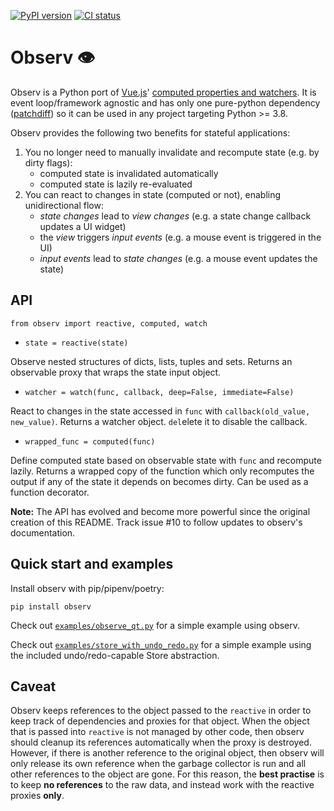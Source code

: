 [![PyPI version](https://badge.fury.io/py/observ.svg)](https://badge.fury.io/py/observ)
[![CI status](https://github.com/fork-tongue/observ/workflows/CI/badge.svg)](https://github.com/fork-tongue/observ/actions)

# Observ 👁

Observ is a Python port of [Vue.js](https://vuejs.org/)' [computed properties and watchers](https://v3.vuejs.org/api/basic-reactivity.html). It is event loop/framework agnostic and has only one pure-python dependency ([patchdiff](https://github.com/Korijn/patchdiff)) so it can be used in any project targeting Python >= 3.8.

Observ provides the following two benefits for stateful applications:

1) You no longer need to manually invalidate and recompute state (e.g. by dirty flags):
    * computed state is invalidated automatically
    * computed state is lazily re-evaluated
2) You can react to changes in state (computed or not), enabling unidirectional flow:
    * _state changes_ lead to _view changes_ (e.g. a state change callback updates a UI widget)
    * the _view_ triggers _input events_ (e.g. a mouse event is triggered in the UI)
    * _input events_ lead to _state changes_ (e.g. a mouse event updates the state)

## API

`from observ import reactive, computed, watch`

* `state = reactive(state)`

Observe nested structures of dicts, lists, tuples and sets. Returns an observable proxy that wraps the state input object.

* `watcher = watch(func, callback, deep=False, immediate=False)`

React to changes in the state accessed in `func` with `callback(old_value, new_value)`. Returns a watcher object. `del`elete it to disable the callback.

* `wrapped_func = computed(func)`

Define computed state based on observable state with `func` and recompute lazily. Returns a wrapped copy of the function which only recomputes the output if any of the state it depends on becomes dirty. Can be used as a function decorator.

**Note:** The API has evolved and become more powerful since the original creation of this README. Track issue #10 to follow updates to observ's documentation.

## Quick start and examples

Install observ with pip/pipenv/poetry:

`pip install observ`

Check out [`examples/observe_qt.py`](https://github.com/Korijn/observ/blob/master/examples/observe_qt.py) for a simple example using observ.

Check out [`examples/store_with_undo_redo.py`](https://github.com/Korijn/observ/blob/master/examples/store_with_undo_redo.py) for a simple example using the included undo/redo-capable Store abstraction.

## Caveat

Observ keeps references to the object passed to the `reactive` in order to keep track of dependencies and proxies for that object. When the object that is passed into `reactive` is not managed by other code, then observ should cleanup its references automatically when the proxy is destroyed. However, if there is another reference to the original object, then observ will only release its own reference when the garbage collector is run and all other references to the object are gone. For this reason, the **best practise** is to keep **no references** to the raw data, and instead work with the reactive proxies **only**.
